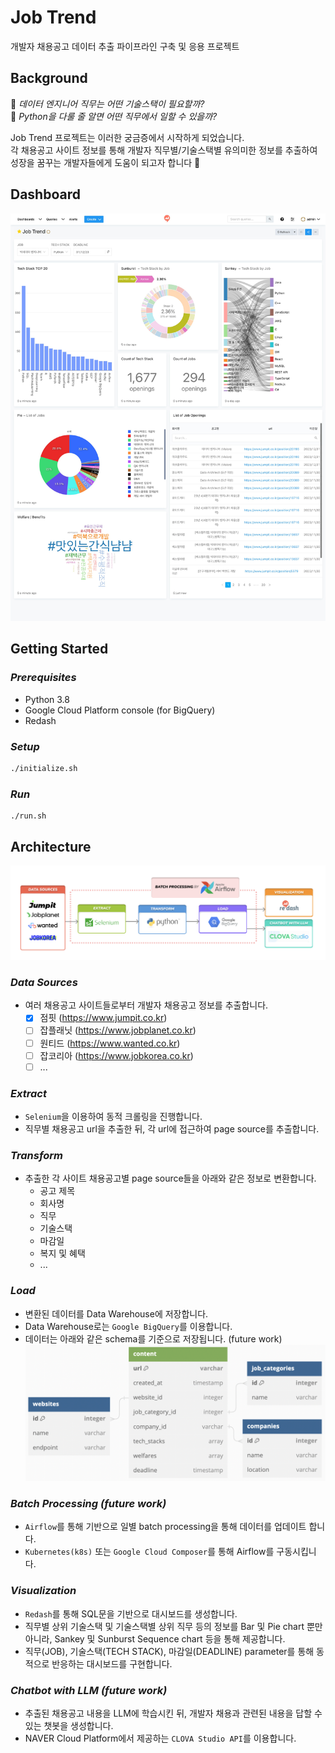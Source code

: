 # Job Trend
개발자 채용공고 데이터 추출 파이프라인 구축 및 응용 프로젝트

## Background
🤔 _데이터 엔지니어 직무는 어떤 기술스택이 필요할까?_<br>
🧐 _Python을 다룰 줄 알면 어떤 직무에서 일할 수 있을까?_

Job Trend 프로젝트는 이러한 궁금증에서 시작하게 되었습니다.<br>
각 채용공고 사이트 정보를 통해 개발자 직무별/기술스택별 유의미한 정보를 추출하여     
성장을 꿈꾸는 개발자들에게 도움이 되고자 합니다 🚀

## Dashboard
![Dashboard](./img/dashboard.jpg)

## Getting Started
### _Prerequisites_
- Python 3.8
- Google Cloud Platform console (for BigQuery)
- Redash
### _Setup_
```bash
./initialize.sh
```
### _Run_
```
./run.sh
```

## Architecture
![Architecture](./img/architecture.png)

### _Data Sources_
- 여러 채용공고 사이트들로부터 개발자 채용공고 정보를 추출합니다.
  - [x] 점핏 (https://www.jumpit.co.kr)
  - [ ] 잡플래닛 (https://www.jobplanet.co.kr)
  - [ ] 원티드 (https://www.wanted.co.kr)
  - [ ] 잡코리아 (https://www.jobkorea.co.kr)
  - [ ] ...

### _Extract_
- `Selenium`을 이용하여 동적 크롤링을 진행합니다.
- 직무별 채용공고 url을 추출한 뒤, 각 url에 접근하여 page source를 추출합니다.

### _Transform_
- 추출한 각 사이트 채용공고별 page source들을 아래와 같은 정보로 변환합니다.  
    - 공고 제목
    - 회사명
    - 직무
    - 기술스택
    - 마감일
    - 복지 및 혜택
    - ...

### _Load_
- 변환된 데이터를 Data Warehouse에 저장합니다.
- Data Warehouse로는 `Google BigQuery`를 이용합니다. 
- 데이터는 아래와 같은 schema를 기준으로 저장됩니다. (future work)
  ![db_schema](./img/db_schema.png)

### _Batch Processing (future work)_
- `Airflow`를 통해 기반으로 일별 batch processing을 통해 데이터를 업데이트 합니다.
- `Kubernetes(k8s)` 또는 `Google Cloud Composer`를 통해 Airflow를 구동시킵니다.

### _Visualization_
- `Redash`를 통해 SQL문을 기반으로 대시보드를 생성합니다.
- 직무별 상위 기술스택 및 기술스택별 상위 직무 등의 정보를 Bar 및 Pie chart 뿐만 아니라, Sankey 및 Sunburst Sequence chart 등을 통해 제공합니다. 
- 직무(JOB), 기술스택(TECH STACK), 마감일(DEADLINE) parameter를 통해 동적으로 반응하는 대시보드를 구현합니다.

### _Chatbot with LLM (future work)_
- 추출된 채용공고 내용을 LLM에 학습시킨 뒤, 개발자 채용과 관련된 내용을 답할 수 있는 챗봇을 생성합니다. 
- NAVER Cloud Platform에서 제공하는 `CLOVA Studio API`를 이용합니다.

